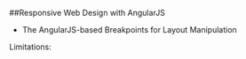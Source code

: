 ##Responsive Web Design with AngularJS

- The AngularJS-based Breakpoints for Layout Manipulation

Limitations:
